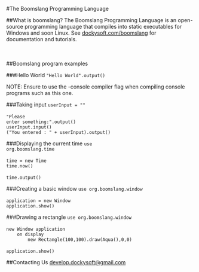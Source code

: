 #The Boomslang Programming Language
<br>

##What is boomslang?
The Boomslang Programming Language is an open-source programming language that compiles into static executables for Windows and soon Linux. See <a href="http://dockysoft.com/boomslang">dockysoft.com/boomslang</a> for documentation and tutorials.
<br><br><br>

##Boomslang program examples

###Hello World
<code>"Hello World".output()</code>

NOTE: Ensure to use the -console compiler flag when compiling console programs such as this one.

###Taking input
<code>userInput = ""</code><br>
<br>
<code>"Please enter something:".output()</code><br>
<code>userInput.input()</code><br>
<code>("You entered : " + userInput).output()</code><br>

###Displaying the current time
<code>use org.boomslang.time</code><br>
<br>
<code>time = new Time</code><br>
<code>time.now()</code><br>
<br>
<code>time.output()</code>

###Creating a basic window
<code>use org.boomslang.window</code><br>
<br>
<code>application = new Window</code><br>
<code>application.show()</code><br>

###Drawing a rectangle
<code>use org.boomslang.window</code><br>
<br>
<code>new Window application</code><br>
<code>&nbsp;&nbsp;&nbsp;&nbsp;on display</code><br>
<code>&nbsp;&nbsp;&nbsp;&nbsp;&nbsp;&nbsp;&nbsp;&nbsp;new Rectangle(100,100).draw(Aqua(),0,0)</code><br>
<br>
<code>application.show()</code><br>

##Contacting Us
develop.dockysoft@gmail.com
